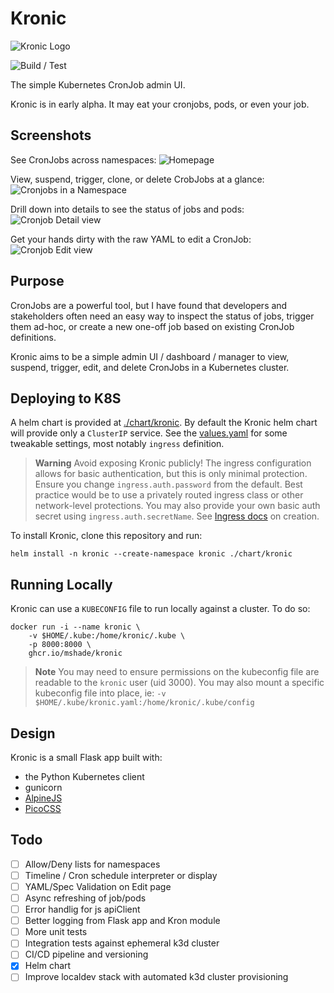 # Kronic

![Kronic Logo](/static/android-chrome-192x192.png)

![Build / Test](https://github.com/mshade/kronic/actions/workflows/build.yaml/badge.svg)

The simple Kubernetes CronJob admin UI.

Kronic is in early alpha. It may eat your cronjobs, pods, or even your job.


## Screenshots

See CronJobs across namespaces:
![Homepage](/.github/kronic-home.png)

View, suspend, trigger, clone, or delete CrobJobs at a glance:
![Cronjobs in a Namespace](/.github/kronic-namespace.png)

Drill down into details to see the status of jobs and pods:
![Cronjob Detail view](/.github/kronic-detail.png)

Get your hands dirty with the raw YAML to edit a CronJob:
![Cronjob Edit view](/.github/kronic-edit.png)


## Purpose

CronJobs are a powerful tool, but I have found that developers and stakeholders often need an easy way to inspect the status of jobs,
trigger them ad-hoc, or create a new one-off job based on existing CronJob definitions.

Kronic aims to be a simple admin UI / dashboard / manager to view, suspend, trigger, edit, and delete CronJobs in a Kubernetes cluster.


## Deploying to K8S

A helm chart is provided at [./chart/kronic](./chart/kronic/). By default the Kronic helm chart will provide only a `ClusterIP` service. See the [values.yaml](./chart/kronic/values.yaml) for some tweakable settings, most notably `ingress` definition. 

> **Warning**
> Avoid exposing Kronic publicly! The ingress configuration allows for basic authentication, but
> this is only minimal protection. Ensure you change `ingress.auth.password` from the default.
> Best practice would be to use a privately routed ingress class or other network-level protections.
> You may also provide your own basic auth secret using `ingress.auth.secretName`. See [Ingress docs](https://kubernetes.github.io/ingress-nginx/examples/auth/basic/) on creation.

To install Kronic, clone this repository and run:

```
helm install -n kronic --create-namespace kronic ./chart/kronic
```


## Running Locally

Kronic can use a `KUBECONFIG` file to run locally against a cluster. To do so:

```
docker run -i --name kronic \
    -v $HOME/.kube:/home/kronic/.kube \
    -p 8000:8000 \
    ghcr.io/mshade/kronic
```

> **Note**
> You may need to ensure permissions on the kubeconfig file are readable to the `kronic` user (uid 3000). You may also mount a specific kubeconfig file into place, ie: `-v $HOME/.kube/kronic.yaml:/home/kronic/.kube/config`


## Design

Kronic is a small Flask app built with:
- the Python Kubernetes client
- gunicorn
- [AlpineJS](https://alpinejs.dev/)
- [PicoCSS](https://picocss.com/)


## Todo

- [ ] Allow/Deny lists for namespaces
- [ ] Timeline / Cron schedule interpreter or display
- [ ] YAML/Spec Validation on Edit page
- [ ] Async refreshing of job/pods
- [ ] Error handlig for js apiClient
- [ ] Better logging from Flask app and Kron module
- [ ] More unit tests
- [ ] Integration tests against ephemeral k3d cluster
- [ ] CI/CD pipeline and versioning
- [x] Helm chart
- [ ] Improve localdev stack with automated k3d cluster provisioning
